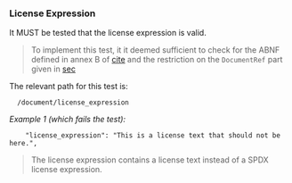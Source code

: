 ### License Expression

It MUST be tested that the license expression is valid.

> To implement this test, it it deemed sufficient to check for the ABNF defined in annex B of [cite](#SPDX301) and
> the restriction on the `DocumentRef` part given in [sec](#document-property-license-expression)

The relevant path for this test is:

```
  /document/license_expression
```

*Example 1 (which fails the test):*

```
    "license_expression": "This is a license text that should not be here.",
```

> The license expression contains a license text instead of a SPDX license expression.
